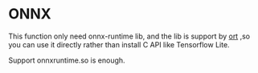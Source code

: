 # ONNX

This function only need onnx-runtime lib, and the lib is support by [ort](github.com/yalue/onnxruntime_go) ,so you can use it directly rather than install C API like Tensorflow Lite.

Support onnxruntime.so is enough.
